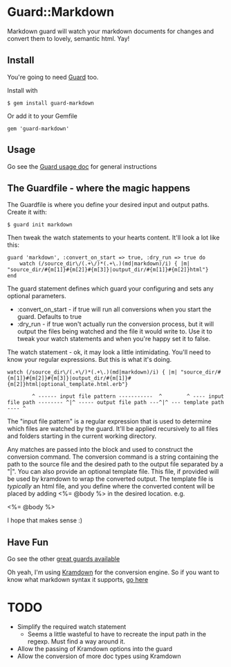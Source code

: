 # Guard::Markdown #
Markdown guard will watch your markdown documents for changes and convert them to lovely, semantic html. Yay!

## Install ##

You're going to need [Guard](https://github.com/guard/guard) too.

Install with
	
	$ gem install guard-markdown
	
Or add it to your Gemfile

	gem 'guard-markdown'    
	
## Usage ##

Go see the [Guard usage doc](https://github.com/guard/guard#readme) for general instructions

## The Guardfile - where the magic happens
	
The Guardfile is where you define your desired input and output paths.
Create it with:

	$ guard init markdown
	
Then tweak the watch statements to your hearts content. It'll look a lot like this:

	guard 'markdown', :convert_on_start => true, :dry_run => true do  
		watch (/source_dir\/(.+\/)*(.+\.)(md|markdown)/i) { |m| "source_dir/#{m[1]}#{m[2]}#{m[3]}|output_dir/#{m[1]}#{m[2]}html"}
	end

The guard statement defines which guard your configuring and sets any optional parameters.

*	:convert_on_start - if true will run all conversions when you start the guard. Defaults to true
*	:dry_run - if true won't actually run the conversion process, but it will output the files being watched and the file it would write to. Use it to tweak your watch statements and when you're happy set it to false.

The watch statement - ok, it may look a little intimidating. You'll need to know your regular expressions. But this is what it's doing.

	watch (/source_dir\/(.+\/)*(.+\.)(md|markdown)/i) { |m| "source_dir/#{m[1]}#{m[2]}#{m[3]}|output_dir/#{m[1]}#{m[2]}html|optional_template.html.erb"}
			 
			^ ------ input file pattern -----------  ^        ^ ---- input file path -------- ^|^ ----- output file path ---^|^ --- template path ---- ^
	
The "input file pattern" is a regular expression that is used to determine which files are watched by the guard. It'll be applied recursively to all files and folders starting in the current working directory. 

Any matches are passed into the block and used to construct the conversion command. The conversion command is a string containing the path to the source file and the desired path to the output file separated by a "|". 
You can also provide an optional template file. This file, if provided will be used by kramdown to wrap the converted output. 
The template file is _typically_ an html file, and you define where the converted content will be placed by adding <%= @body %> in the desired location. e.g.

 <div id = "main">
	<%= @body %>
 </div>
	
I hope that makes sense :)



## Have Fun ##

Go see the other [great guards available](https://github.com/guard/guard/wiki/List-of-available-Guards)

Oh yeah, I'm using [Kramdown](http://kramdown.rubyforge.org/) for the conversion engine. So if you want to know what markdown syntax it supports, [go here](http://kramdown.rubyforge.org/syntax.html)

# TODO #

*	Simplify the required watch statement
	* Seems a little wasteful to have to recreate the input path in the regexp. Must find a way around it.
*	Allow the passing of Kramdown options into the guard
*  Allow the conversion of more doc types using Kramdown

